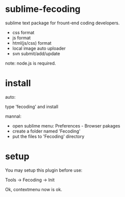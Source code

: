 # sublime-fecoding

sublime text package for frount-end coding developers.

  * css format
  * js format
  * html(js/css) format
  * local image auto uploader
  * svn submit/add/update

note: node.js is required.

# install

auto:

type 'fecoding' and install

mannal:

* open sublime menu: Preferences - Browser pakages
* create a folder named 'Fecoding'
* put the files to 'Fecoding' directory

# setup

You may setup this plugin before use:

Tools -> Fecoding -> Init

Ok, contextmenu now is ok.